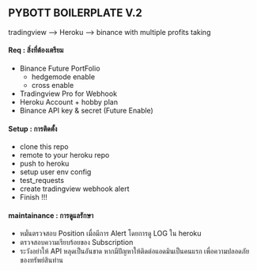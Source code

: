 ## PYBOTT BOILERPLATE V.2
tradingview --> Heroku --> binance with multiple profits taking

#### Req : สิ่งที่ต้องเตรียม
- Binance Future PortFolio 
    - hedgemode enable
    - cross enable
- Tradingview Pro for Webhook
- Heroku Account + hobby plan
- Binance API key & secret (Future Enable)

#### Setup : การติดตั้ง
- clone this repo
- remote to your heroku repo
- push to heroku
- setup user env config
- test_requests
- create tradingview webhook alert
- Finish !!!

#### maintainance : การดูแลรักษา
- หมั่นตรวจสอบ Position เมื่อมีการ Alert โดยการดู LOG ใน heroku
- ตรวจสอบความเรียบร้อยของ Subscription
- ระวังอย่าให้ API หลุดเป็นอันขาด หากมีปัญหาให้ติดต่อแอดมินเป็นคนแรก เพื่อความปลอดภัยของทรัพย์สินท่าน
